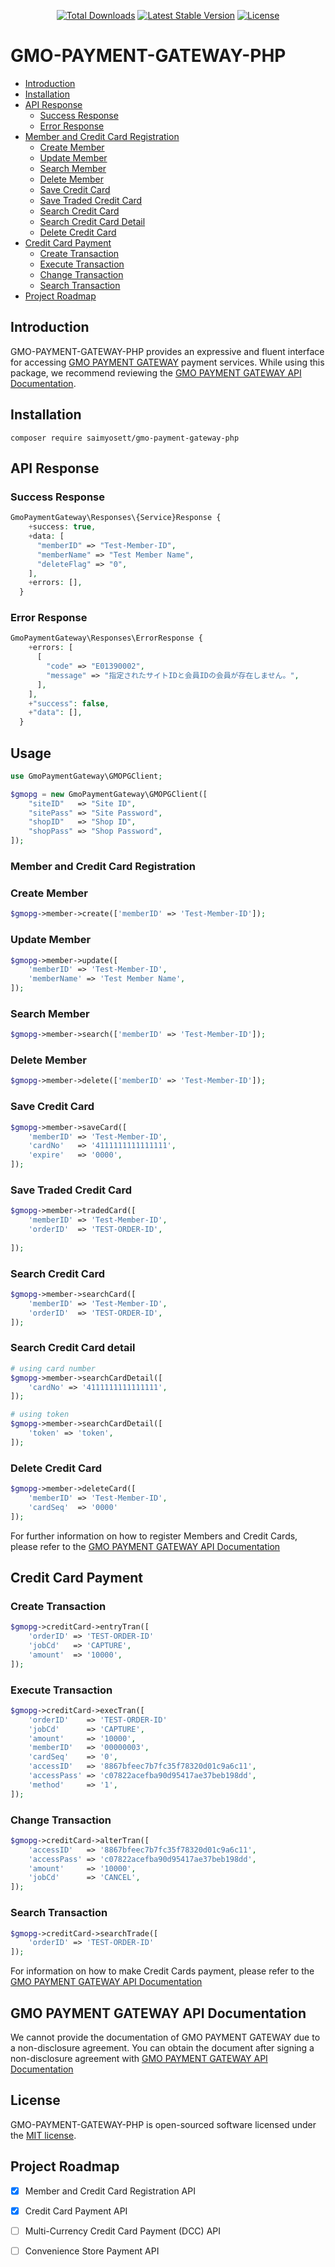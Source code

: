<p align="center">
<a href="https://packagist.org/packages/saimyosett/gmo-payment-gateway-php"><img src="https://img.shields.io/packagist/dt/saimyosett/gmo-payment-gateway-php" alt="Total Downloads"></a>
<a href="https://packagist.org/packages/saimyosett/gmo-payment-gateway-php"><img src="https://img.shields.io/packagist/v/saimyosett/gmo-payment-gateway-php" alt="Latest Stable Version"></a>
<a href="https://packagist.org/packages/saimyosett/gmo-payment-gateway-php"><img src="https://img.shields.io/packagist/l/saimyosett/gmo-payment-gateway-php" alt="License"></a>
</p>

# GMO-PAYMENT-GATEWAY-PHP

- [Introduction](#introduction)
- [Installation](#installation)
- [API Response](#api-response)
    - [Success Response](#success-response)
    - [Error Response](#error-response)
- [Member and Credit Card Registration](#member-and-credit-card-registration)
    - [Create Member](#create-member)
    - [Update Member](#update-member)
    - [Search Member](#search-member)
    - [Delete Member](#delete-member)
    - [Save Credit Card](#save-credit-card)
    - [Save Traded Credit Card](#save-traded-credit-card)
    - [Search Credit Card](#search-credit-card)
    - [Search Credit Card Detail](#search-credit-card-detail)
    - [Delete Credit Card](#delete-credit-card)
- [Credit Card Payment](#member-and-credit-card-registration)
    - [Create Transaction](#create-transaction)
    - [Execute Transaction](#execute-transaction)
    - [Change Transaction](#change-transaction)
    - [Search Transaction](#search-transaction)
- [Project Roadmap](#project-roadmap)

## Introduction

GMO-PAYMENT-GATEWAY-PHP provides an expressive and fluent interface for
accessing [GMO PAYMENT GATEWAY](https://www.gmo-pg.com/)
payment services. While using this package, we recommend reviewing
the [GMO PAYMENT GATEWAY API Documentation](https://docs.mul-pay.jp/).

## Installation

```shell
composer require saimyosett/gmo-payment-gateway-php
```

## API Response

### Success Response

```php
GmoPaymentGateway\Responses\{Service}Response {
    +success: true,
    +data: [
      "memberID" => "Test-Member-ID",
      "memberName" => "Test Member Name",
      "deleteFlag" => "0",
    ],
    +errors: [],
  }
```

### Error Response

```php
GmoPaymentGateway\Responses\ErrorResponse {
    +errors: [
      [
        "code" => "E01390002",
        "message" => "指定されたサイトIDと会員IDの会員が存在しません。",
      ],
    ],
    +"success": false,
    +"data": [],
  }
```

## Usage

```php
use GmoPaymentGateway\GMOPGClient;

$gmopg = new GmoPaymentGateway\GMOPGClient([
    "siteID"   => "Site ID",
    "sitePass" => "Site Password",
    "shopID"   => "Shop ID",
    "shopPass" => "Shop Password",
]);
```

### Member and Credit Card Registration

### Create Member

```php
$gmopg->member->create(['memberID' => 'Test-Member-ID']);
```

### Update Member

```php
$gmopg->member->update([
    'memberID' => 'Test-Member-ID',
    'memberName' => 'Test Member Name',
]);
```

### Search Member

```php
$gmopg->member->search(['memberID' => 'Test-Member-ID']);
```

### Delete Member

```php
$gmopg->member->delete(['memberID' => 'Test-Member-ID']);
```

### Save Credit Card

```php
$gmopg->member->saveCard([
    'memberID' => 'Test-Member-ID',
    'cardNo'   => '4111111111111111',
    'expire'   => '0000',
]);
```

### Save Traded Credit Card

```php
$gmopg->member->tradedCard([
    'memberID' => 'Test-Member-ID',
    'orderID'  => 'TEST-ORDER-ID',
    
]);
```

### Search Credit Card

```php
$gmopg->member->searchCard([
    'memberID' => 'Test-Member-ID',
    'orderID'  => 'TEST-ORDER-ID',
]);
```

### Search Credit Card detail

```php
# using card number
$gmopg->member->searchCardDetail([
    'cardNo' => '4111111111111111',
]);

# using token
$gmopg->member->searchCardDetail([
    'token' => 'token',
]);
```

### Delete Credit Card

```php
$gmopg->member->deleteCard([
    'memberID' => 'Test-Member-ID',
    'cardSeq'  => '0000'
]);
```

For further information on how to register Members and Credit Cards, please refer to
the [GMO PAYMENT GATEWAY API Documentation](https://docs.mul-pay.jp/payment/credit/apimember)

## Credit Card Payment

### Create Transaction

```php
$gmopg->creditCard->entryTran([
    'orderID' => 'TEST-ORDER-ID'
    'jobCd'   => 'CAPTURE',
    'amount'  => '10000',
]);
```

### Execute Transaction

```php
$gmopg->creditCard->execTran([
    'orderID'    => 'TEST-ORDER-ID'
    'jobCd'      => 'CAPTURE',
    'amount'     => '10000',
    'memberID'   => '00000003',
    'cardSeq'    => '0',
    'accessID'   => '8867bfeec7b7fc35f78320d01c9a6c11',
    'accessPass' => 'c07822acefba90d95417ae37beb198dd',
    'method'     => '1',
]);
```

### Change Transaction

```php
$gmopg->creditCard->alterTran([
    'accessID'   => '8867bfeec7b7fc35f78320d01c9a6c11',
    'accessPass' => 'c07822acefba90d95417ae37beb198dd',
    'amount'     => '10000',
    'jobCd'      => 'CANCEL',
]);
```

### Search Transaction

```php
$gmopg->creditCard->searchTrade([
    'orderID' => 'TEST-ORDER-ID'
]);
```

For information on how to make Credit Cards payment, please refer to
the [GMO PAYMENT GATEWAY API Documentation](https://docs.mul-pay.jp/payment/credit/api)

## GMO PAYMENT GATEWAY API Documentation

We cannot provide the documentation of GMO PAYMENT GATEWAY due to a non-disclosure agreement.
You can obtain the document after signing a non-disclosure agreement
with [GMO PAYMENT GATEWAY API Documentation](https://docs.mul-pay.jp/)

## License

GMO-PAYMENT-GATEWAY-PHP is open-sourced software licensed under the [MIT license](LICENSE.md).

## Project Roadmap

- [x] Member and Credit Card Registration API
- [x] Credit Card Payment API
- [ ] Multi-Currency Credit Card Payment (DCC) API
- [ ] Convenience Store Payment API






